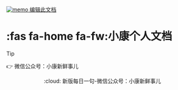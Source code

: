 <a href="https://github.com/xiaokangxxs/notebook/blob/master/docs/README.md" target="_blank" rel="noopener"><img src="https://github.githubassets.com/images/icons/emoji/memo.png" alt="memo" class="emoji"> 编辑此文档</a>

# :fas fa-home fa-fw:小康个人文档

> [!tip]
>
> :point_right:	微信公众号：小康新鲜事儿
<div align="center" class="footWord">:cloud: <span class="typed">新版每日一句-微信公众号：小康新鲜事儿</span></div>

<script>
let $data=[		
		"新版每日一句-微信公众号：小康新鲜事儿",	
		"往者不可谏，来着犹可追。——《论语·微子》" , 
		"多行不义必自毙。——《左传》" , 
		"敏而好学，不耻下问。——《论语·公冶长》" , 
		"避其锐气，击其惰归。——《孙子兵法·军争》" , 
		"十年树木，百年树人。——《管子·权修》" , 
		"居安思危，思则有备，有备无患。——《左传》" , 
		"天时不如地利，地利不如人和。——《孟子·公孙丑》" , 
		"人谁无过？过而能改，善莫大焉。——《论语》" , 
		"信言不美，美言不信。——老子" , 
		"满招损，谦受益。——《尚书·大禹谟》" , 
		"高岸为谷，深谷为陵。——《诗经·小雅》" , 
		"天作孽，犹可违，自作孽，不可活。——《尚书》" , 
		"言之无文，行而不远。——《左传》" , 
		"三军可夺帅也，匹夫不可夺志也。——《论语·子罕》" , 
		"天行健，君子以自强不息。——《周易·乾·象》" , 
		"皮之不存，毛将焉附。——《左传》" , 
		"路漫漫其修远兮，吾将上下而求索。——屈原《离骚》" , 
		"长太息以掩涕兮，哀民生之多艰。——屈原《离骚》" , 
		"人而无仪，不死何为。——《诗经·鄘风》" , 
		"捐躯赴国难，视死忽如归。——曹植《白马篇》" , 
		"天下之事常成于困约，而败于奢靡。——陆游" , 
		"知之者不如好之者，好之者不如乐之者。——《论语·雍也》" , 
		"志当存高远。——诸葛亮《诫外生书》" , 
		"不去庆父，鲁难未已。——《左传》" , 
		"老吾老，以及人之老；幼吾幼，以及人之幼。——《孟子·梁惠王下》" , 
		"博学之，审问之，慎思之，明辨之，笃行之。——《中庸》" , 
		"人非圣贤，孰能无过。——《训俗遗规》" , 
		"亦余心之所善兮，虽九死其犹未悔。——《屈原·离骚》" , 
		"若要功夫深，铁杵磨成针。——曹学《蜀中广记·上川南道彭山县》" , 
		"少壮不努力，老大徒悲伤。——汉乐府古辞《长歌行》" , 
		"穷则独善其身，达则兼济天下。——《孟子·尽心上》" , 
		"仁者见仁，智者见智。——《易经·系辞上》" , 
		"青，取之于蓝而青于蓝；冰，水为之而寒于水。——《荀子·劝学》" , 
		"千羊之皮，不如一狐之腋。——《史记》" , 
		"余将董道而不豫兮，固将重昏而终身。——《屈原·涉江》" , 
		"高山仰止，景行行止。——《诗经·小雅·车辖》" , 
		"锲而舍之，朽木不折；锲而不舍，金石可镂。——《荀子·劝学》" , 
		"不傲才以骄人，不以宠而作威。——诸葛亮" , 
		"尺有所短；寸有所长。物有所不足；智有所不明。——屈原《卜居》" , 
		"言必信，行必果。——《论语·子路》" , 
		"有志者事竟成。——《后汉书·耿列传》" , 
		"其身正，不令而行；其身不正，虽令不从。——论语·子路" , 
		"三人行，必有我师焉：择其善而从之，其不善者而改之。——《论语·述而》" , 
		"非学无以广才，非志无以成学。——《三国·诸葛亮·诫子书》" , 
		"绳锯木断，水滴石穿。——罗大经《鹤林玉露》" , 
		"君子坦荡荡，小人长戚戚。——孔子" , 
		"老当益壮，宁知白首之心；穷且益坚，不坠青云之志。——王勃" , 
		"尺有所短，寸有所长。——《史记》" , 
		"他山之石，可以攻玉。——《诗经·小雅·鹤鸣》" , 
		"苟余心之端直兮，虽僻远其何伤？——《屈原·涉江》" , 
		"人有不为也，而后可以有为。——《孟子·离娄下》" , 
		"路漫漫其修远今，吾将上下而求索。——屈原" , 
		"孔子登东山而小鲁，登泰山而小天下。——《孟子·尽心上》" , 
		"积土而为山，积水而为海。——《荀子·儒效》" , 
		"生于忧患，死于安乐。——《孟子·告子下》" , 
		"知足不辱，知止不殆。——老子" , 
		"桃李不言，下自成蹊。——《史记》" , 
		"傲不可长，欲不可纵，乐不可极，志不可满。——魏徵" , 
		"既来之，则安之。——《论语·季氏》" , 
		"知己知彼，百战不殆。——《孙子兵法·谋攻》" , 
		"真者，精诚之至也，不精不诚，不能动人。——《庄子·渔夫》" , 
		"独学而无友，则孤陋而寡闻。——《礼记·杂记》" , 
		"勿以恶小而为之，勿以善小而不为。惟贤惟德，能服于人。——刘备"
	];  
	    let typed = new Typed('.typed', {
	      strings:$data,
	      typeSpeed: 50, //打字速度
	      backSpeed: 10, //回退速度
	      backDelay: 3000,//回退延迟
	      loop:true,//循环码字
	      cursorChar: '|' //显示的字符
	    });
</script>
<script>
	<!-- 打赏 -->
	window.tctipConfig = {
             //最上面的文字
             headText: "欢迎打赏支持我 ^_^",
             //侧边栏文本
             siderText: "公告 & 打赏",
             //侧边栏文本高度调整
             siderTextTop: "-72px",
             //侧边栏背景颜色
             siderBgcolor: "#0074D9",
             //整个侧边栏的高度设置
             siderTop:"118px",
             //底部文字
             buttomText:"了解更多",
             //底部文字链接
             buttomLink:"https://github.com/haddyyang/tctip",
	        //显示列表
	        list:{
	            notice: {name:"公告栏", className:"myR-on",
	                     icon: "qr/tip.png",  
	                     text: '2019.12.24加入右侧打赏！！！'
	                    },
	            alipay: {name:"支付宝", desc: "用支付宝给“小康”打赏", 
	                     icon: "qr/alipay.png", 
	                     qrimg: "qr/alipay.jpg"
	                    },
	            weixin: {name:"微信", desc: "用微信给“小康”打赏", 
	                     icon: "qr/weixin.png",
	                     qrimg: "qr/weixin.jpg"
	                    }    
	        }
	    };
   </script>